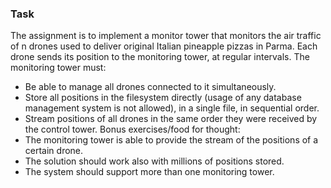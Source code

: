 ### Task

The assignment is to implement a monitor tower that monitors the air traffic of n drones used to deliver original Italian pineapple pizzas in Parma.
Each drone sends its position to the monitoring tower, at regular intervals.
The monitoring tower must:
* Be able to manage all drones connected to it simultaneously.
* Store all positions in the filesystem directly (usage of any database management system is not allowed), in a single file, in sequential order.
* Stream positions of all drones in the same order they were received by the control tower.
Bonus exercises/food for thought:
* The monitoring tower is able to provide the stream of the positions of a certain drone.
* The solution should work also with millions of positions stored.
* The system should support more than one monitoring tower.

